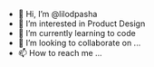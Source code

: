 - 👋 Hi, I’m @lilodpasha
- 👀 I’m interested in Product Design
- 🌱 I’m currently learning to code
- 💞️ I’m looking to collaborate on ...
- 📫 How to reach me ...

<!---
lilodpasha/lilodpasha is a ✨ special ✨ repository because its `README.md` (this file) appears on your GitHub profile.
You can click the Preview link to take a look at your changes.
--->

